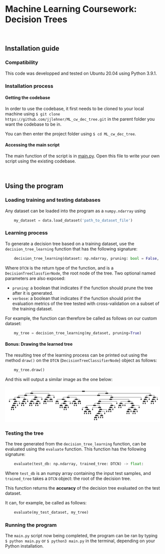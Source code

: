 # Machine Learning Coursework: Decision Trees

<br />

## Installation guide

### Compatibility

This code was developped and tested on Ubuntu 20.04 using Python 3.9.1.

### Installation process

#### Getting the codebase

In order to use the codebase, it first needs to be cloned to your local machine using `$ git clone https://github.com/jjlehner/ML_cw_dec_tree.git` in the parent folder you want the codebase to be in.

You can then enter the project folder using `$ cd ML_cw_dec_tree`.

#### Accessing the main script

The main function of the script is in [main.py](/source/main.py). Open this file to write your own script using the existing codebase.

<br />

## Using the program

### Loading training and testing databases

Any dataset can be loaded into the program as a `numpy.ndarray` using 

```python
    my_dataset = data.load_dataset('path_to_dataset_file')
```

### Learning process

To generate a decision tree based on a training dataset, use the `decision_tree_learning` function that has the following signature:

```python
    decision_tree_learning(dataset: np.ndarray, pruning: bool = False, verbose: bool = False) -> DTCN
```
Where `DTCN` is the return type of the function, and is a `DecisionTreeClassfierNode`, the root node of the tree. Two optional named parameters are also exposed:

- `pruning`: a boolean that indicates if the function should prune the tree after it is generated.
- `verbose`: a boolean that indicates if the function should print the evaluation metrics of the tree tested with cross-validation on a subset of the training dataset.

For example, the function can therefore be called as follows on our custom dataset:

```python
    my_tree = decision_tree_learning(my_dataset, pruning=True)
```

#### Bonus: Drawing the learned tree

The resulting tree of the learning process can be printed out using the method `draw()` on the `DTCN` (`DecisionTreeClassifierNode`) object as follows:

```python
    my_tree.draw()
```

And this will output a similar image as the one below:

<p align="center">
    <img src="documentation/images/clean-tree.png" alt="Hot plate">
</p>

### Testing the tree

The tree generated from the `decision_tree_learning` function, can be evaluated using the `evaluate` function. This function has the following signature:

```python
    evaluate(test_db: np.ndarray, trained_tree: DTCN) -> float:
```

Where `test_db` is an numpy array containing the input test samples, and `trained_tree` takes a `DTCN` object: the root of the decision tree.

This function returns the **accuracy** of the decision tree evaluated on the test dataset.

It can, for example, be called as follows:

```python
    evaluate(my_test_dataset, my_tree)
```

### Running the program

The `main.py` script now being completed, the program can be ran by typing `$ python main.py` or `$ python3 main.py` in the terminal, depending on your Python installation.
